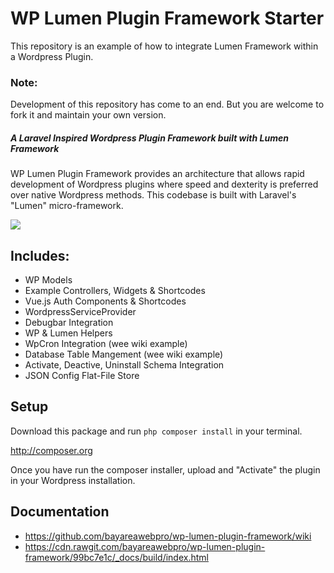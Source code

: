 # WP Lumen Plugin Framework Starter

This repository is an example of how to integrate Lumen Framework within a Wordpress Plugin. 

### Note: 
Development of this repository has come to an end. But you are welcome to fork it and maintain your own version.

##### A Laravel Inspired Wordpress Plugin Framework built with Lumen Framework

WP Lumen Plugin Framework provides an architecture that allows rapid development of Wordpress plugins where speed and dexterity is preferred over native Wordpress methods. This codebase is built with Laravel's "Lumen" micro-framework. 

![](https://cdn.rawgit.com/bayareawebpro/wp-lumen-plugin-framework/60a708a9/resources/assets/screenshots/preview.png)

## Includes:
* WP Models
* Example Controllers, Widgets & Shortcodes
* Vue.js Auth Components & Shortcodes
* WordpressServiceProvider
* Debugbar Integration
* WP & Lumen Helpers
* WpCron Integration (wee wiki example)
* Database Table Mangement (wee wiki example)
* Activate, Deactive, Uninstall Schema Integration
* JSON Config Flat-File Store

## Setup

Download this package and run ```php composer install``` in your terminal.

http://composer.org

Once you have run the composer installer, upload and "Activate" the plugin in your Wordpress installation.

## Documentation
- https://github.com/bayareawebpro/wp-lumen-plugin-framework/wiki
- https://cdn.rawgit.com/bayareawebpro/wp-lumen-plugin-framework/99bc7e1c/_docs/build/index.html
